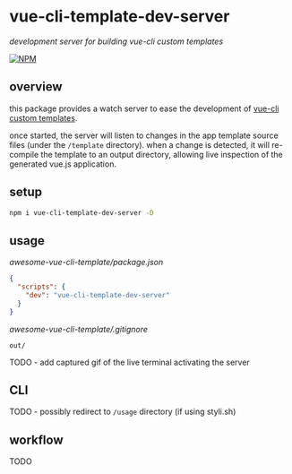 # vue-cli-template-dev-server

*development server for building vue-cli custom templates*

[![NPM][1]][2]


## overview

this package provides a watch server to ease the development of [vue-cli custom templates][3].

once started, the server will listen to changes in the app template source files (under the `/template` directory).
when a change is detected, it will re-compile the template to an output directory, allowing live inspection of the 
generated vue.js application.


## setup

```sh
npm i vue-cli-template-dev-server -D
```


## usage

*awesome-vue-cli-template/package.json*

```json
{
  "scripts": {
    "dev": "vue-cli-template-dev-server"
  }
}
```

*awesome-vue-cli-template/.gitignore*

```gitignore
out/
```

TODO - add captured gif of the live terminal activating the server


## CLI

TODO - possibly redirect to `/usage` directory (if using styli.sh)


## workflow

TODO




[1]: https://img.shields.io/npm/v/vue-cli-template-dev-server.svg?style=flat-square
[2]: https://www.npmjs.com/package/vue-cli-template-dev-server
[3]: https://github.com/vuejs/vue-cli/tree/master#custom-templates
